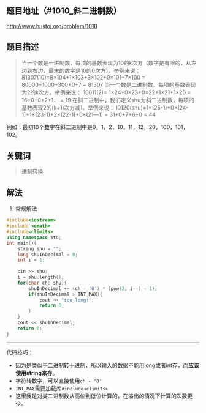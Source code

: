 
## 题目地址（#1010_斜二进制数）

http://www.hustoj.org/problem/1010

## 题目描述

> 当一个数是十进制数，每项的基数表现为10的k次方（数字是有限的，从左边到右边，最末的数字是10的0次方）。举例来说：
81307(10)=8×104+1×103+3×102+0×101+7×100
= 80000+1000+300+0+7
= 81307
当一个数是二进制数，每项的基数表现为2的k次方。举例来说：
10011(2)= 1×24+0×23+0×22+1×21+1×20
= 16+0+0+2+1．
= 19
在斜二进制中，我们定义shu为斜二进制数，每项的基数表现2的(k+1)次方减1。举例来说：
l0120(shu)=1×(25-1)+0×(24-1)+1×(23-1)+2×(22-1)+0×(21―1)
= 31+0+7+6+0
= 44

例如：最初10个数字在斜二进制中是0，1，2，10，11，12，20，100，101，102。

## 关键词

> 进制转换

## 解法

1. 常规解法

```cpp
#include<iostream>
#include <cmath>
#include<climits> 
using namespace std;
int main(){
    string shu = "";
    long shuInDecimal = 0;
    int i = 1; 
    
    cin >> shu;
    i = shu.length();
    for(char ch: shu){
        shuInDecimal += (ch - '0') * (pow(2, i--) - 1);
        if(shuInDecimal > INT_MAX){
            cout << "too long!";
            return 0;
        }
    }
    cout << shuInDecimal;
    return 0;
}
```
---
代码技巧：

- 因为是类似于二进制转十进制，所以输入的数据不能用long或者int存，而**应该使用string来存**。
- 字符转数字，可以直接使用```ch - '0'```
- ```INT_MAX```需要加载库```#include<climits> ```
- 这里我是对类二进制数从高位到低位计算的，在溢出的情况下计算的次数更少。
